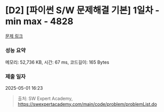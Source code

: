 # [D2] [파이썬 S/W 문제해결 기본] 1일차 - min max - 4828 

[문제 링크](https://swexpertacademy.com/main/code/problem/problemDetail.do?contestProbId=AWTLQZwKon4DFAVT) 

### 성능 요약

메모리: 52,736 KB, 시간: 67 ms, 코드길이: 165 Bytes

### 제출 일자

2025-05-01 16:23



> 출처: SW Expert Academy, https://swexpertacademy.com/main/code/problem/problemList.do